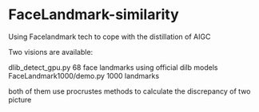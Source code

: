 # FaceLandmark-similarity
Using Facelandmark tech to cope with the distillation of AIGC

Two visions are available:

dlib_detect_gpu.py  68 face landmarks using official dilb models
FaceLandmark1000/demo.py 1000 landmarks

both of them use procrustes methods to calculate the discrepancy of two picture

